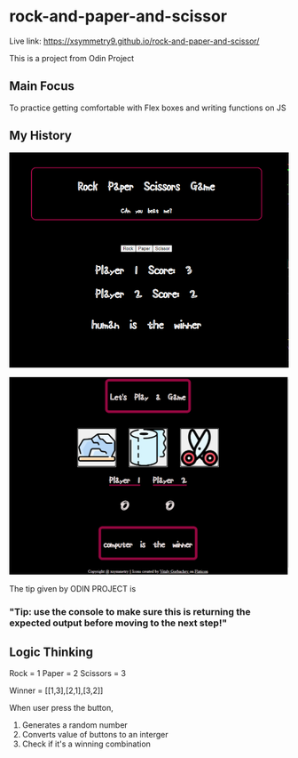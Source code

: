 # rock-and-paper-and-scissor 
Live link: https://xsymmetry9.github.io/rock-and-paper-and-scissor/

This is a project from Odin Project

## Main Focus

To practice getting comfortable with Flex boxes and writing functions on JS

## My History

![My first post](./history/RockPaperScissorsGame.png)

![My  second push](./history/rockpaperscissorsgame-v2.png)

The tip given by ODIN PROJECT is 

### "Tip: use the console to make sure this is returning the expected output before moving to the next step!"


## Logic Thinking

Rock = 1
Paper = 2
Scissors = 3

Winner = [[1,3],[2,1],[3,2]]

When user press the button,
1. Generates a random number
2. Converts value of buttons to an interger
3. Check if it's a winning combination
